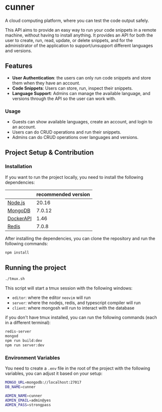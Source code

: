 # cunner

A cloud computing platform, where you can test the code output safely.

This API aims to provide an easy way to run your code snippets in a remote machine, without having to install anything.
It provides an API for both the user to create, run, read, update, or delete snippets, and for the administirator of the application to support/unsupport different languages and versions.

## Features
- **User Authentication**: the users can only run code snippets and store them when they have an account.
- **Code Snippets**: Users can store, run, inspect their snippets.
- **Language Support**: Admins can manage the available language, and versions through the API so the user can work with.


### Usage
- Guests can show available languages, create an account, and login to an account.
- Users can do CRUD operations and run their snippets.
- Admins can do CRUD operations over languages and versions.

## Project Setup & Contribution
### Installation
If you want to run the project locally, you need to install the following dependencies:

|                                       | recommended version |
| ------------------------------------- | ------------------- |
| [Node.js](https://nodejs.org/en)      | 20.16               |
| [MongoDB](https://www.mongodb.com/)   | 7.0.12              |
| [DockerAPI](https://www.docker.com/)  | 1.46                |
| [Redis](https://redis.io/)            | 7.0.8               |

After installing the dependencies, you can clone the repository and run the following commands:

```bash
npm install
```

## Running the project
```bash
./tmux.sh
```
This script will start a tmux session with the following windows:
- `editor`: where the editor `neovim` will run
- `server`: where the nodejs, redis, and typescript compiler will run
- `client`: where mongosh will run to interact with the database

if you don't have tmux installed, you can run the following commands (each in a different terminal):

```bash
redis-server
mongod
npm run build:dev
npm run server:dev
```

### Environment Variables
You need to create a `.env` file in the root of the project with the following variables, you can adjust it based on your setup:

```bash
MONGO_URL=mongodb://localhost:27017
DB_NAME=cunner

ADMIN_NAME=cunner
ADMIN_EMAIL=admin@yes
ADMIN_PASS=strongpass
```
